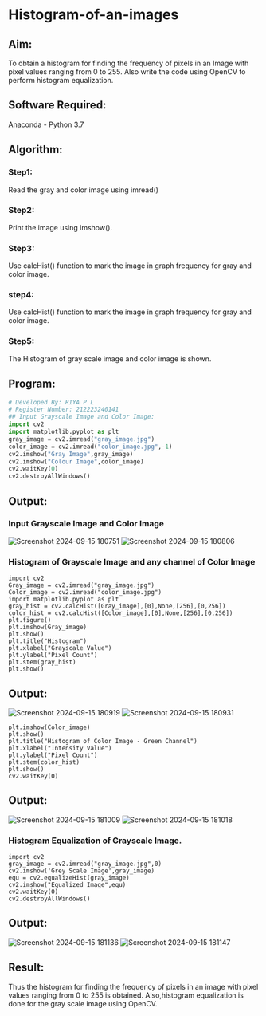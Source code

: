 # Histogram-of-an-images
## Aim:
To obtain a histogram for finding the frequency of pixels in an Image with pixel values ranging from 0 to 255. Also write the code using OpenCV to perform histogram equalization.

## Software Required:
Anaconda - Python 3.7

## Algorithm:
### Step1:
Read the gray and color image using imread()

### Step2:
Print the image using imshow().

### Step3:
Use calcHist() function to mark the image in graph frequency for gray and color image.

### step4:
Use calcHist() function to mark the image in graph frequency for gray and color image.

### Step5:
The Histogram of gray scale image and color image is shown.

## Program:
```python
# Developed By: RIYA P L
# Register Number: 212223240141
## Input Grayscale Image and Color Image:
import cv2
import matplotlib.pyplot as plt
gray_image = cv2.imread("gray_image.jpg")
color_image = cv2.imread("color_image.jpg",-1)
cv2.imshow("Gray Image",gray_image)
cv2.imshow("Colour Image",color_image)
cv2.waitKey(0)
cv2.destroyAllWindows()
```
## Output:
### Input Grayscale Image and Color Image
![Screenshot 2024-09-15 180751](https://github.com/user-attachments/assets/4e805bac-bf31-42f1-b7ac-27b166623cd1)
![Screenshot 2024-09-15 180806](https://github.com/user-attachments/assets/5efd3932-840c-4295-b629-e0f578cee589)

### Histogram of Grayscale Image and any channel of Color Image
```
import cv2
Gray_image = cv2.imread("gray_image.jpg")
Color_image = cv2.imread("color_image.jpg")
import matplotlib.pyplot as plt
gray_hist = cv2.calcHist([Gray_image],[0],None,[256],[0,256])
color_hist = cv2.calcHist([Color_image],[0],None,[256],[0,256])
plt.figure()
plt.imshow(Gray_image)
plt.show()
plt.title("Histogram")
plt.xlabel("Grayscale Value")
plt.ylabel("Pixel Count")
plt.stem(gray_hist)
plt.show()
```
## Output:
![Screenshot 2024-09-15 180919](https://github.com/user-attachments/assets/85df6c9a-6906-4e6b-84a3-78c8caddc73c)
![Screenshot 2024-09-15 180931](https://github.com/user-attachments/assets/308ce122-2185-41a4-a8b9-3774e95d37a0)

```
plt.imshow(Color_image)
plt.show()
plt.title("Histogram of Color Image - Green Channel")
plt.xlabel("Intensity Value")
plt.ylabel("Pixel Count")
plt.stem(color_hist)
plt.show()
cv2.waitKey(0)
```
## Output:
![Screenshot 2024-09-15 181009](https://github.com/user-attachments/assets/a1108e83-a42b-4104-9dc3-3309fe29276b)
![Screenshot 2024-09-15 181018](https://github.com/user-attachments/assets/7f1ab201-b71d-43ed-8d19-b4219bcff725)

### Histogram Equalization of Grayscale Image.
```
import cv2
gray_image = cv2.imread("gray_image.jpg",0)
cv2.imshow('Grey Scale Image',gray_image)
equ = cv2.equalizeHist(gray_image)
cv2.imshow("Equalized Image",equ)
cv2.waitKey(0)
cv2.destroyAllWindows()
```
## Output:
![Screenshot 2024-09-15 181136](https://github.com/user-attachments/assets/5f6fac4e-1109-48f6-ba8f-518c71efcfa7)
![Screenshot 2024-09-15 181147](https://github.com/user-attachments/assets/9927b6b2-83f2-40f3-9409-25836538d1c7)

## Result: 
Thus the histogram for finding the frequency of pixels in an image with pixel values ranging from 0 to 255 is obtained. Also,histogram equalization is done for the gray scale image using OpenCV.
